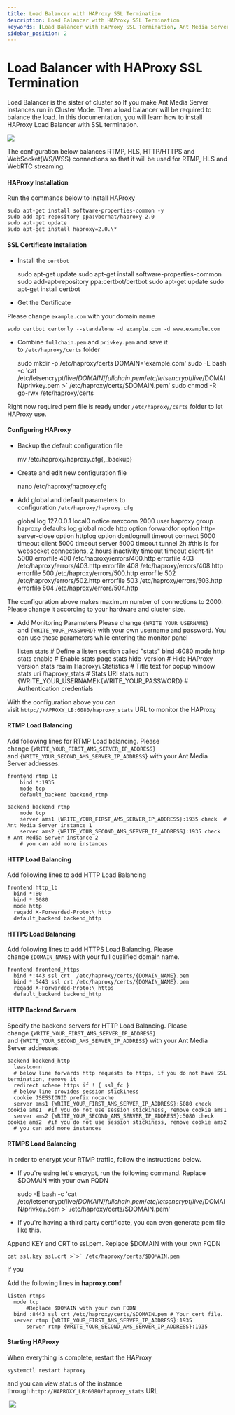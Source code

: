 ```yaml
---
title: Load Balancer with HAProxy SSL Termination 
description: Load Balancer with HAProxy SSL Termination
keywords: [Load Balancer with HAProxy SSL Termination, Ant Media Server Documentation, Ant Media Server Tutorials]
sidebar_position: 2
---
```


# Load Balancer with HAProxy SSL Termination

Load Balancer is the sister of cluster so If you make Ant Media Server instances run in Cluster Mode. Then a load balancer will be required to balance the load. In this documentation, you will learn how to install HAProxy Load Balancer with SSL termination.

![](@site/static/img/haproxyssltermination.png)

The configuration below balances RTMP, HLS, HTTP/HTTPS and WebSocket(WS/WSS) connections so that it will be used for RTMP, HLS and WebRTC streaming.

#### HAProxy Installation

Run the commands below to install HAProxy

    sudo apt-get install software-properties-common -y
    sudo add-apt-repository ppa:vbernat/haproxy-2.0
    sudo apt-get update
    sudo apt-get install haproxy=2.0.\*

#### SSL Certificate Installation

*   Install the ```certbot```

    sudo apt-get update
    sudo apt-get install software-properties-common
    sudo add-apt-repository ppa:certbot/certbot
    sudo apt-get update
    sudo apt-get install certbot

*   Get the Certificate

Please change ```example.com``` with your domain name

    sudo certbot certonly --standalone -d example.com -d www.example.com

*   Combine ```fullchain.pem``` and ```privkey.pem``` and save it to ```/etc/haproxy/certs``` folder

    sudo mkdir -p /etc/haproxy/certs
    DOMAIN='example.com' 
    sudo -E bash -c 'cat /etc/letsencrypt/live/$DOMAIN/fullchain.pem /etc/letsencrypt/live/$DOMAIN/privkey.pem >` /etc/haproxy/certs/$DOMAIN.pem'
    sudo chmod -R go-rwx /etc/haproxy/certs

Right now required pem file is ready under ```/etc/haproxy/certs``` folder to let HAProxy use.

#### Configuring HAProxy

*   Backup the default configuration file

    mv /etc/haproxy/haproxy.cfg{,_backup}

*   Create and edit new configuration file

    nano /etc/haproxy/haproxy.cfg

*   Add global and default parameters to configuration ```/etc/haproxy/haproxy.cfg```

    global
        log 127.0.0.1 local0 notice
        maxconn 2000
        user haproxy
        group haproxy
    defaults
        log global
        mode http
        option forwardfor
        option http-server-close
        option httplog
        option dontlognull
        timeout connect 5000
        timeout client  5000
        timeout server  5000
        timeout tunnel  2h  #this is for websocket connections, 2 hours inactivity timeout
        timeout client-fin 5000
        errorfile 400 /etc/haproxy/errors/400.http
        errorfile 403 /etc/haproxy/errors/403.http
        errorfile 408 /etc/haproxy/errors/408.http 
        errorfile 500 /etc/haproxy/errors/500.http
        errorfile 502 /etc/haproxy/errors/502.http
        errorfile 503 /etc/haproxy/errors/503.http
        errorfile 504 /etc/haproxy/errors/504.http

The configuration above makes maximum number of connections to 2000. Please change it according to your hardware and cluster size.

*   Add Monitoring Parameters Please change ```{WRITE_YOUR_USERNAME}``` and ```{WRITE_YOUR_PASSWORD}``` with your own username and password. You can use these parameters while entering the monitor panel

    listen stats # Define a listen section called "stats"
      bind :6080 
      mode http
      stats enable  # Enable stats page
      stats hide-version  # Hide HAProxy version
      stats realm Haproxy\ Statistics  # Title text for popup window
      stats uri /haproxy_stats  # Stats URI
      stats auth {WRITE_YOUR_USERNAME}:{WRITE_YOUR_PASSWORD}  # Authentication credentials

With the configuration above you can visit ```http://HAPROXY_LB:6080/haproxy_stats``` URL to monitor the HAProxy

#### RTMP Load Balancing

Add following lines for RTMP Load balancing. Please change ```{WRITE_YOUR_FIRST_AMS_SERVER_IP_ADDRESS}``` and ```{WRITE_YOUR_SECOND_AMS_SERVER_IP_ADDRESS}``` with your Ant Media Server addresses.

    frontend rtmp_lb
        bind *:1935 
        mode tcp
        default_backend backend_rtmp
    
    backend backend_rtmp
        mode tcp
        server ams1 {WRITE_YOUR_FIRST_AMS_SERVER_IP_ADDRESS}:1935 check  # Ant Media Server instance 1
        server ams2 {WRITE_YOUR_SECOND_AMS_SERVER_IP_ADDRESS}:1935 check  # Ant Media Server instance 2
        # you can add more instances 

#### HTTP Load Balancing

Add following lines to add HTTP Load Balancing

    frontend http_lb
      bind *:80
      bind *:5080
      mode http
      reqadd X-Forwarded-Proto:\ http
      default_backend backend_http

#### HTTPS Load Balancing

Add following lines to add HTTPS Load Balancing. Please change ```{DOMAIN_NAME}``` with your full qualified domain name.

    frontend frontend_https
      bind *:443 ssl crt  /etc/haproxy/certs/{DOMAIN_NAME}.pem
      bind *:5443 ssl crt /etc/haproxy/certs/{DOMAIN_NAME}.pem
      reqadd X-Forwarded-Proto:\ https
      default_backend backend_http

#### HTTP Backend Servers

Specify the backend servers for HTTP Load Balancing. Please change ```{WRITE_YOUR_FIRST_AMS_SERVER_IP_ADDRESS}``` and ```{WRITE_YOUR_SECOND_AMS_SERVER_IP_ADDRESS}``` with your Ant Media Server addresses.

    backend backend_http
      leastconn
      # below line forwards http requests to https, if you do not have SSL termination, remove it
      redirect scheme https if ! { ssl_fc }  
      # below line provides session stickiness
      cookie JSESSIONID prefix nocache  
      server ams1 {WRITE_YOUR_FIRST_AMS_SERVER_IP_ADDRESS}:5080 check cookie ams1  #if you do not use session stickiness, remove cookie ams1
      server ams2 {WRITE_YOUR_SECOND_AMS_SERVER_IP_ADDRESS}:5080 check cookie ams2  #if you do not use session stickiness, remove cookie ams2
      # you can add more instances 

#### RTMPS Load Balancing

In order to encrypt your RTMP traffic, follow the instructions below.

*   If you're using let's encrypt, run the following command. Replace $DOMAIN with your own FQDN

    sudo -E bash -c 'cat /etc/letsencrypt/live/$DOMAIN/fullchain.pem /etc/letsencrypt/live/$DOMAIN/privkey.pem >` /etc/haproxy/certs/$DOMAIN.pem'

*   If you're having a third party certificate, you can even generate pem file like this.

Append KEY and CRT to ssl.pem. Replace $DOMAIN with your own FQDN

    cat ssl.key ssl.crt >`>` /etc/haproxy/certs/$DOMAIN.pem 

If you

Add the following lines in **haproxy.conf**

    listen rtmps
      mode tcp
          #Replace $DOMAIN with your own FQDN 
      bind :8443 ssl crt /etc/haproxy/certs/$DOMAIN.pem # Your cert file.
      server rtmp {WRITE_YOUR_FIRST_AMS_SERVER_IP_ADDRESS}:1935
          server rtmp {WRITE_YOUR_SECOND_AMS_SERVER_IP_ADDRESS}:1935

#### Starting HAProxy

When everything is complete, restart the HAProxy

    systemctl restart haproxy

and you can view status of the instance through ```http://HAPROXY_LB:6080/haproxy_stats``` URL

 ![](@site/static/img/haproxy_monitoring.png)
